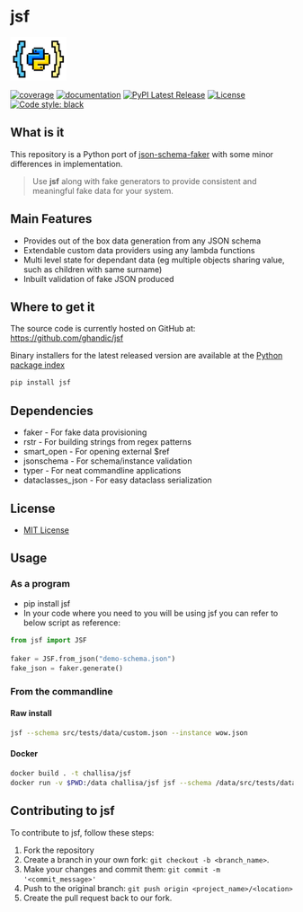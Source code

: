 # jsf

<img src="docs/assets/imgs/index.png" width="100" >

[![coverage](https://img.shields.io/codecov/c/github/ghandic/jsf?color=%2334D058)](https://codecov.io/gh/ghandic/jsf)
[![documentation](https://img.shields.io/badge/docs-mkdocs%20material-blue.svg?style=flat)](https://ghandic.github.io/jsf/index.html)
[![PyPI Latest Release](https://img.shields.io/pypi/v/jsf.svg)](https://pypi.org/project/jsf/)
[![License](https://img.shields.io/github/license/ghandic/jsf.svg)](https://github.com/ghandic/jsf/blob/main/LICENSE)
[![Code style: black](https://img.shields.io/badge/code%20style-black-000000.svg)](https://github.com/psf/black)

## What is it

This repository is a Python port of [json-schema-faker](https://github.com/json-schema-faker/json-schema-faker) with some minor differences in implementation.

> Use **jsf** along with fake generators to provide consistent and meaningful fake data for your system.

## Main Features

* Provides out of the box data generation from any JSON schema
* Extendable custom data providers using any lambda functions
* Multi level state for dependant data (eg multiple objects sharing value, such as children with same surname)
* Inbuilt validation of fake JSON produced

## Where to get it

The source code is currently hosted on GitHub at: https://github.com/ghandic/jsf

Binary installers for the latest released version are available at the [Python package index](https://pypi.org/project/jsf/)

```bash
pip install jsf
```

## Dependencies

* faker - For fake data provisioning
* rstr - For building strings from regex patterns
* smart_open - For opening external $ref
* jsonschema - For schema/instance validation
* typer - For neat commandline applications
* dataclasses_json - For easy dataclass serialization

## License

* [MIT License](/LICENSE)

## Usage

### As a program

* pip install jsf
* In your code where you need to you will be using jsf you can refer to below script as reference:

```python
from jsf import JSF

faker = JSF.from_json("demo-schema.json")
fake_json = faker.generate()
```

### From the commandline

#### Raw install

```bash
jsf --schema src/tests/data/custom.json --instance wow.json
```

#### Docker

```bash
docker build . -t challisa/jsf
docker run -v $PWD:/data challisa/jsf jsf --schema /data/src/tests/data/custom.json --instance /data/wow.json
```

## Contributing to jsf

To contribute to jsf, follow these steps:

1. Fork the repository
2. Create a branch in your own fork: `git checkout -b <branch_name>`.
3. Make your changes and commit them: `git commit -m '<commit_message>'`
4. Push to the original branch: `git push origin <project_name>/<location>`
5. Create the pull request back to our fork.
